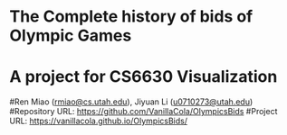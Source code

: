 # The Complete history of bids of Olympic Games

# A project for CS6630 Visualization
#Ren Miao (rmiao@cs.utah.edu), Jiyuan Li (u0710273@utah.edu)
#Repository URL: https://github.com/VanillaCola/OlympicsBids
#Project URL: https://vanillacola.github.io/OlympicsBids/
